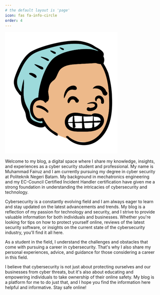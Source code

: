 ```yaml
---
# the default layout is 'page'
icon: fas fa-info-circle
order: 4
---
```


![Muhammad Fairuz](/me.png)

Welcome to my blog, a digital space where I share my knowledge, insights, and experiences as a cyber security student and professional. My name is Muhammad Fairuz and I am currently pursuing my degree in cyber security at Politeknik Negeri Batam. My background in mechatronics engineering and my EC-Council Certified Incident Handler certification have given me a strong foundation in understanding the intricacies of cybersecurity and technology.

Cybersecurity is a constantly evolving field and I am always eager to learn and stay updated on the latest advancements and trends. My blog is a reflection of my passion for technology and security, and I strive to provide valuable information for both individuals and businesses. Whether you're looking for tips on how to protect yourself online, reviews of the latest security software, or insights on the current state of the cybersecurity industry, you'll find it all here.

As a student in the field, I understand the challenges and obstacles that come with pursuing a career in cybersecurity. That's why I also share my personal experiences, advice, and guidance for those considering a career in this field.

I believe that cybersecurity is not just about protecting ourselves and our businesses from cyber threats, but it's also about educating and empowering individuals to take ownership of their online safety. My blog is a platform for me to do just that, and I hope you find the information here helpful and informative. Stay safe online!
